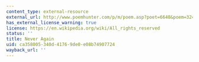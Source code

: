 ```yaml
---
content_type: external-resource
external_url: http://www.poemhunter.com/p/m/poem.asp?poet=6648&poem=32444
has_external_license_warning: true
license: https://en.wikipedia.org/wiki/All_rights_reserved
status: ''
title: Never Again
uid: ca358005-340d-4176-9de0-e08b74907724
wayback_url: ''
---
```

